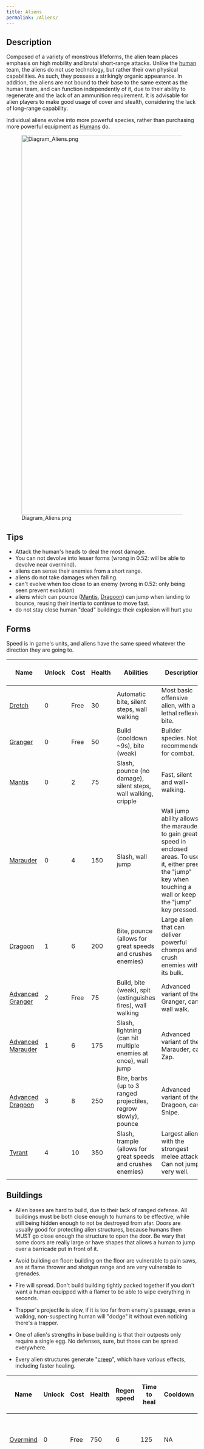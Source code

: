 ```yaml
---
title: Aliens
permalink: /Aliens/
---
```


## Description

Composed of a variety of monstrous lifeforms, the alien team places
emphasis on high mobility and brutal short-range attacks. Unlike the
[human](Humans "wikilink") team, the aliens do not use technology, but
rather their own physical capabilities. As such, they possess a
strikingly organic appearance. In addition, the aliens are not bound to
their base to the same extent as the human team, and can function
independently of it, due to their ability to regenerate and the lack of
an ammunition requirement. It is advisable for alien players to make
good usage of cover and stealth, considering the lack of long-range
capability.

Individual aliens evolve into more powerful species, rather than
purchasing more powerful equipment as [Humans](Humans "wikilink") do.

<figure>
<img src="Diagram_Aliens.png" title="Diagram_Aliens.png" width="1000" />
<figcaption>Diagram_Aliens.png</figcaption>
</figure>

## Tips

- Attack the human's heads to deal the most damage.
- You can not devolve into lesser forms (wrong in 0.52: will be able to
  devolve near overmind).
- aliens can sense their enemies from a short range.
- aliens do not take damages when falling.
- can't evolve when too close to an enemy (wrong in 0.52: only being
  seen prevent evolution)
- aliens which can pounce ([Mantis](Mantis "wikilink"),
  [Dragoon](Dragoon "wikilink")) can jump when landing to bounce,
  reusing their inertia to continue to move fast.
- do not stay close human "dead" buildings: their explosion will hurt
  you

## Forms

Speed is in game's units, and aliens have the same speed whatever the
direction they are going to.

| Name                                     | Unlock | Cost | Health | Abilities                                                       | Description                                                                                                                                                              | Speed | Regeneration speed (time for full heal) |
|------------------------------------------|--------|------|--------|-----------------------------------------------------------------|--------------------------------------------------------------------------------------------------------------------------------------------------------------------------|-------|-----------------------------------------|
| [Dretch](Dretch "wikilink")              | 0      | Free | 30     | Automatic bite, silent steps, wall walking                      | Most basic offensive alien, with a lethal reflexive bite.                                                                                                                | 448   | 0.7 (42.8s)                             |
| [Granger](Granger "wikilink")            | 0      | Free | 50     | Build (cooldown ~9s), bite (weak)                               | Builder species. Not recommended for combat.                                                                                                                             | 287   | 0.7 (71.4s)                             |
| [Mantis](Mantis "wikilink")              | 0      | 2    | 75     | Slash, pounce (no damage), silent steps, wall walking, cripple  | Fast, silent and wall-walking.                                                                                                                                           | 399   | 1.3 (57.7s)                             |
| [Marauder](Marauder "wikilink")          | 0      | 4    | 150    | Slash, wall jump                                                | Wall jump ability allows the marauder to gain great speed in enclosed areas. To use it, either press the "jump" key when touching a wall or keep the "jump" key pressed. | 383   | 1.5 (100s)                              |
| [Dragoon](Dragoon "wikilink")            | 1      | 6    | 200    | Bite, pounce (allows for great speeds and crushes enemies)      | Large alien that can deliver powerful chomps and crush enemies with its bulk.                                                                                            | 383   | 2.0 (100s)                              |
| [Advanced Granger](Granger "wikilink")   | 2      | Free | 75     | Build, bite (weak), spit (extinguishes fires), wall walking     | Advanced variant of the Granger, can wall walk.                                                                                                                          | 287   | 1.0 (75s)                               |
| [Advanced Marauder](Marauder "wikilink") | 1      | 6    | 175    | Slash, lightning (can hit multiple enemies at once), wall jump  | Advanced variant of the Marauder, can Zap.                                                                                                                               | 383   | 1.75 (100s)                             |
| [Advanced Dragoon](Dragoon "wikilink")   | 3      | 8    | 250    | Bite, barbs (up to 3 ranged projectiles, regrow slowly), pounce | Advanced variant of the Dragoon, can Snipe.                                                                                                                              | 383   | 2.5 (100s)                              |
| [Tyrant](Tyrant "wikilink")              | 4      | 10   | 350    | Slash, trample (allows for great speeds and crushes enemies)    | Largest alien with the strongest melee attack. Can not jump very well.                                                                                                   | 353   | 3.0 (116.7s)                            |
|                                          |        |      |        |                                                                 |                                                                                                                                                                          |       |                                         |

## Buildings

- Alien bases are hard to build, due to their lack of ranged defense.
  All buildings must be both close enough to humans to be effective,
  while still being hidden enough to not be destroyed from afar. Doors
  are usually good for protecting alien structures, because humans then
  MUST go close enough the structure to open the door. Be wary that some
  doors are really large or have shapes that allows a human to jump over
  a barricade put in front of it.

<!-- -->

- Avoid building on floor: building on the floor are vulnerable to pain
  saws, are at flame thrower and shotgun range and are very vulnerable
  to grenades.

<!-- -->

- Fire will spread. Don't build building tightly packed together if you
  don't want a human equipped with a flamer to be able to wipe
  everything in seconds.

<!-- -->

- Trapper's projectile is slow, if it is too far from enemy's passage,
  even a walking, non-suspecting human will "dodge" it without even
  noticing there's a trapper.

<!-- -->

- One of alien's strengths in base building is that their outposts only
  require a single egg. No defenses, sure, but those can be spread
  everywhere.

<!-- -->

- Every alien structures generate "[creep](creep "wikilink")", which
  have various effects, including faster healing.

<table>
<thead>
<tr class="header">
<th><p>Name</p></th>
<th><p>Unlock</p></th>
<th><p>Cost</p></th>
<th><p>Health</p></th>
<th><p>Regen speed</p></th>
<th><p>Time to heal</p></th>
<th><p>Cooldown</p></th>
<th><p>Description</p></th>
</tr>
</thead>
<tbody>
<tr class="odd">
<td><p><a href="Overmind" title="wikilink">Overmind</a></p></td>
<td><p>0</p></td>
<td><p>Free</p></td>
<td><p>750</p></td>
<td><p>6</p></td>
<td><p>125</p></td>
<td><p>NA</p></td>
<td><p>Allows aliens to evolve and alien buildings to function.</p></td>
</tr>
<tr class="even">
<td><p><a href="Egg" title="wikilink">Egg</a></p></td>
<td><p>0</p></td>
<td><p>10</p></td>
<td><p>250</p></td>
<td><p>8</p></td>
<td><p>31.25</p></td>
<td></td>
<td><p>Allows aliens to enter the battle arena. When the last egg is
destroyed, extermination of the aliens is imminent.</p></td>
</tr>
<tr class="odd">
<td><p><a href="Barricade" title="wikilink">Barricade</a></p></td>
<td><p>0</p></td>
<td><p>8</p></td>
<td><p>300</p></td>
<td><p>15</p></td>
<td><p>20</p></td>
<td><p>NA</p></td>
<td><p>Obstructs corridors and doorways. Will shrink to allow aliens to
pass. Does *not* actively block things.</p></td>
</tr>
<tr class="even">
<td><p><a href="Acid_Tube" title="wikilink">Acid Tube</a></p></td>
<td><p>0</p></td>
<td><p>8</p></td>
<td><p>125</p></td>
<td><p>10</p></td>
<td><p>12.5</p></td>
<td></td>
<td><p>Produces a cloud of corrosive gas when detects a human, can work
through barricades, does not damage allies.</p></td>
</tr>
<tr class="odd">
<td><p><a href="Leech" title="wikilink">Leech</a></p></td>
<td><p>0</p></td>
<td><p>0</p></td>
<td><p>200</p></td>
<td><p>10</p></td>
<td><p>20</p></td>
<td><p>NA</p></td>
<td><p>Absorbs nutrients from the ground (produces build
points).</p></td>
</tr>
<tr class="even">
<td><p><a href="Spiker" title="wikilink">Spiker</a></p></td>
<td><p>1</p></td>
<td><p>10</p></td>
<td><p>150</p></td>
<td><p>10</p></td>
<td><p>15</p></td>
<td><p>~5s</p></td>
<td><p>Launches spikes when humans are at range. Can damage allies,
better placed on roof or walls, almost useless on floor.</p></td>
</tr>
<tr class="odd">
<td><p><a href="Trapper" title="wikilink">Trapper</a></p></td>
<td><p>2</p></td>
<td><p>8</p></td>
<td><p>50</p></td>
<td><p>6</p></td>
<td><p>8.3</p></td>
<td><p>~6s</p></td>
<td><p>Glues humans to the floor for ~5s.</p></td>
</tr>
<tr class="even">
<td><p><a href="Booster" title="wikilink">Booster</a></p></td>
<td><p>2</p></td>
<td><p>12</p></td>
<td><p>150</p></td>
<td><p>8</p></td>
<td><p>18.75</p></td>
<td><p>NA</p></td>
<td><p>Accelerates alien regeneration and provides them with poison.
Poison lasts for ~20s, status is can be seen in right "mandible", and
deals 5 damages per seconds, affected by armor. To get the poisonous
bite, one must touch the booster.</p></td>
</tr>
<tr class="odd">
<td><p><a href="Hive" title="wikilink">Hive</a></p></td>
<td><p>3</p></td>
<td><p>12</p></td>
<td><p>125</p></td>
<td><p>10</p></td>
<td><p>12.5</p></td>
<td><p>~3s</p></td>
<td><p>Houses insects that will chase humans to defend their home. The
insects fly about as fast as a running human and will give up
eventually, so they can be dodged.</p></td>
</tr>
<tr class="even">
<td></td>
<td></td>
<td></td>
<td></td>
<td></td>
<td></td>
<td></td>
<td></td>
</tr>
</tbody>
</table>

## Example

The following screenshot shows all types of alien buildable constructs,
with the exception of the [Overmind](Overmind "wikilink"), the
[Booster](Booster "wikilink") and the [Spiker](Spiker "wikilink").

<figure>
<img src="2021-11-Baricaded_door.png" title="2021-11-Baricaded_door.png"
width="1000" />
<figcaption>2021-11-Baricaded_door.png</figcaption>
</figure>

This is not an example of strategically wise building. The buildables
are too close together, making them vulnerable to fire with a
[Grenade](Grenade "wikilink") or the [Flame
Thrower](Flame_Thrower "wikilink"). Visible are:

1.  Three [Trappers](Trapper "wikilink"). Trappers are weak, but highly
    useful to immobilize humans. The usefulness in matches against bots
    is currently low, because of a bug that allows bots to aim while
    trapped. This results in quick destruction of Trappers by bots.
2.  A [Barricade](Barricade "wikilink").
3.  Five [Acid Tubes](Acid_Tube "wikilink"). Usually, it would be better
    to put them on walls or ceilings, to prevent them from
    [Grenades](Grenade "wikilink").
4.  Two [Hives](Hive "wikilink") on the ground. As for Acid Tubes, it
    would be better to put them on walls or ceilings.
5.  A [Leech](Leech "wikilink"). The position near the door is not
    optimal, as it will be rather to easy to destroy. Destruction of a
    leech might result in the temporary disabling of some alien
    constructs.

[Category:Aliens](Category:Aliens "wikilink")
[Category:Races](Category:Races "wikilink")